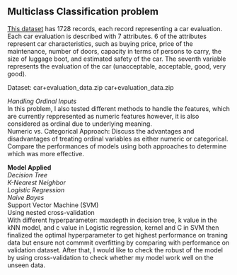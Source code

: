 ## Multiclass Classification problem

[This dataset](car+evaluation_data.zip) has 1728 records, each record representing a car evaluation. Each car evaluation is described with 7 attributes. 6 of the attributes represent car characteristics, such as buying price, price of the maintenance, number of doors, capacity in terms of persons to carry, the size of luggage boot, and estimated safety of the car. The seventh variable represents the evaluation of the car (unacceptable, acceptable, good, very good).

Dataset: car+evaluation_data.zip
car+evaluation_data.zip

*Handling Ordinal Inputs*\
In this problem, I also tested different methods to handle the features, which are currently reppresented as numeric features however, it is also considered as ordinal due to underlying meaning.\
Numeric vs. Categorical Approach:
Discuss the advantages and disadvantages of treating ordinal variables as either numeric or categorical.
Compare the performances of models using both approaches to determine which was more effective.


**Model Applied**\
*Decision Tree*\
*K-Nearest Neighbor*\
*Logistic Regression*\
*Naive Bayes* \
Support Vector Machine (SVM)\
Using nested cross-validation\
With different hyperparameter: maxdepth in decision tree, k value in the kNN model, and c value in Logistic regression, kernel and C in SVM then finalized the optimal hyperparameter to get highest performance on traning data but ensure not commmit overfitting by comparing with performance on validation dataset. After that, I would like to check the robust of the model by using cross-validation to check whether my model work well on the unseen data.
